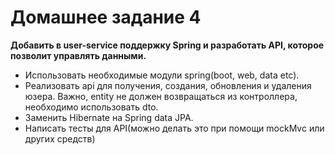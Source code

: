 # Домашнее задание 4

**Добавить в user-service поддержку Spring и разработать API, которое позволит управлять данными.**


- Использовать необходимые модули spring(boot, web, data etc).
- Реализовать api для получения, создания, обновления и удаления юзера. Важно, entity не должен возвращаться из контроллера, необходимо использовать dto.
- Заменить Hibernate на Spring data JPA.
- Написать тесты для API(можно делать это при помощи mockMvc или других средств)